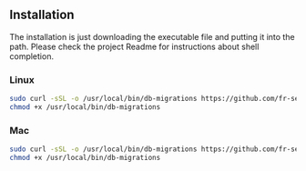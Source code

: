 ## Installation

The installation is just downloading the executable file and putting it into the path.
Please check the project Readme for instructions about shell completion.

### Linux

```sh
sudo curl -sSL -o /usr/local/bin/db-migrations https://github.com/fr-ser/go-migrations/releases/download/${VERSION}/db-migrations-linux-amd64
chmod +x /usr/local/bin/db-migrations
```

### Mac

```sh
sudo curl -sSL -o /usr/local/bin/db-migrations https://github.com/fr-ser/go-migrations/releases/download/${VERSION}/db-migrations-darwin-amd64
chmod +x /usr/local/bin/db-migrations
```
